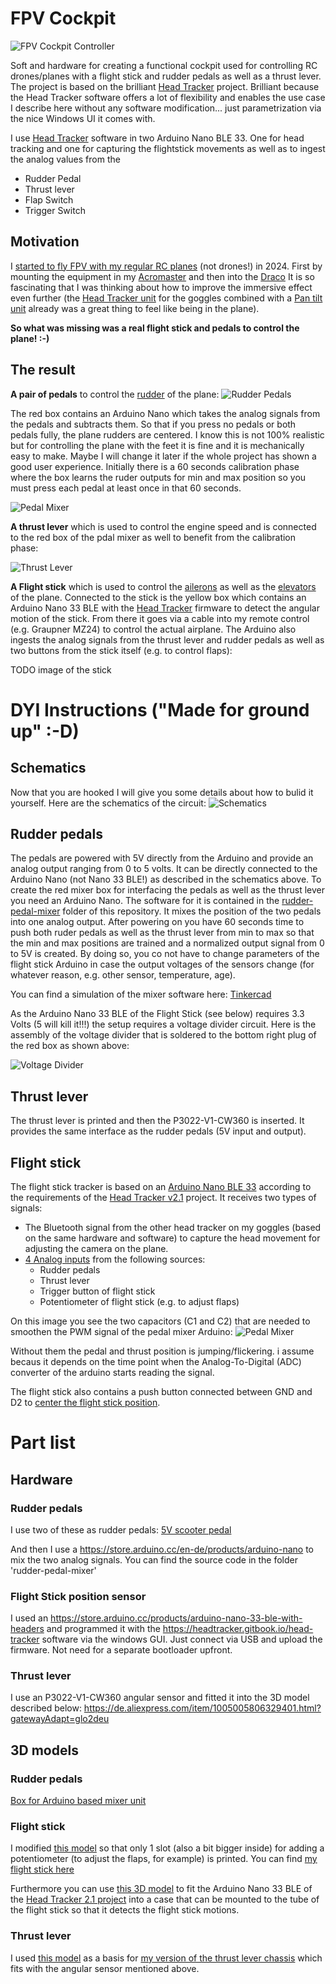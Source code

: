 # FPV Cockpit
![FPV Cockpit Controller](images/fpv-rc-cockpit-dryrun.jpg)

Soft and hardware for creating a functional cockpit used for controlling RC drones/planes with a flight stick and rudder pedals as well as a thrust lever. The project is based on the brilliant [Head Tracker](https://headtracker.gitbook.io/head-tracker) project. Brilliant because the Head Tracker software offers a lot of flexibility and enables the use case I describe here without any software modification... just parametrization via the nice Windows UI it comes with.

I use [Head Tracker](https://headtracker.gitbook.io/head-tracker) software in two Arduino Nano BLE 33. One for head tracking and one for capturing the flightstick movements as well as to ingest the analog values from the
* Rudder Pedal
* Thrust lever
* Flap Switch
* Trigger Switch

## Motivation
I [started to fly FPV with my regular RC planes](https://www.youtube.com/watch?v=oKpAUHD5oCo) (not drones!) in 2024. First by mounting the equipment in my [Acromaster](https://www.printables.com/de/model/872705-fpv-pan-tilt-and-air-unit-holder-for-acromaster-) and then into the [Draco](https://www.printables.com/de/model/913318-fpv-frame-for-draco-) It is so fascinating that I was thinking about how to improve the immersive effect even further (the [Head Tracker unit](https://fpvdogfight.com/products/tally-ho-2-prebuilt-head-tracker) for the goggles combined with a [Pan tilt unit](https://fpvdogfight.com/products/motionsic-b-a-g-badass-gimbal) already was a great thing to feel like being in the plane). 

**So what was missing was a real flight stick and pedals to control the plane! :-)**

## The result
**A pair of pedals** to control the [rudder](https://en.wikipedia.org/wiki/Flight_control_surfaces#Rudder) of the plane:
![Rudder Pedals](images/pedals.jpg)

The red box contains an Arduino Nano which takes the analog signals from the pedals and subtracts them. So that if you press no pedals or both pedals fully, the plane rudders are centered. I know this is not 100% realistic but for controlling the plane with the feet it is fine and it is mechanically easy to make. Maybe I will change it later if the whole project has shown a good user experience. Initially there is a 60 seconds calibration phase where the box learns the ruder outputs for min and max position so you must press each pedal at least once in that 60 seconds.

![Pedal Mixer](images/pedal_mixer_box.jpg)

**A thrust lever** which is used to control the engine speed and is connected to the red box of the pdal mixer as well to benefit from the calibration phase:

![Thrust Lever](images/thrust_lever.webp)

**A Flight stick** which is used to control the [ailerons](https://en.wikipedia.org/wiki/Aileron) as well as the [elevators](https://en.wikipedia.org/wiki/Elevator_(aeronautics)) of the plane. Connected to the stick is the yellow box which contains an Arduino Nano 33 BLE with the [Head Tracker](https://headtracker.gitbook.io/head-tracker) firmware to detect the angular motion of the stick. From there it goes via a cable into my remote control (e.g. Graupner MZ24) to control the actual airplane. The Arduino also ingests the analog signals from the thrust lever and rudder pedals as well as two buttons from the stick itself (e.g. to control flaps):

TODO image of the stick

# DYI Instructions ("Made for ground up" :-D)
## Schematics
Now that you are hooked I will give you some details about how to bulid it yourself. Here are the schematics of the circuit:
![Schematics](images/circuit_schematic.png)

## Rudder pedals
The pedals are powered with 5V directly from the Arduino and provide an analog output ranging from 0 to 5 volts. It can be directly connected to the Arduino Nano (not Nano 33 BLE!) as described in the schematics above. To create the red mixer box for interfacing the pedals as well as the thrust lever you need an Arduino Nano. The software for it is contained in the [rudder-pedal-mixer](rudder-pedal-mixer) folder of this repository. It mixes the position of the two pedals into one analog output.  After powering on you have 60 seconds time to push both ruder pedals as well as the thrust lever from min to max so that the min and max positions are trained and a normalized output signal from 0 to 5V is created. By doing so, you co not have to change parameters of the flight stick Arduino in case the output voltages of the sensors change (for whatever reason, e.g. other sensor, temperature, age).

You can find a simulation of the mixer software here: [Tinkercad](https://www.tinkercad.com/things/2neiTo0rGoT-fpv-cockpit-pedal-simulator?sharecode=ey8n8Ov3wl2lUscSnCaDHknVoDXJ0ObJyboztXSCAUs)

As the Arduino Nano 33 BLE of the Flight Stick (see below) requires 3.3 Volts (5 will kill it!!!) the setup requires a voltage divider circuit. Here is the assembly of the voltage divider that is soldered to the bottom right plug of the red box as shown above:

![Voltage Divider](images/voltage_divider.jpg)

 
## Thrust lever
The thrust lever is printed and then the P3022-V1-CW360 is inserted. It provides the same interface as the rudder pedals (5V input and output).  

## Flight stick
The flight stick tracker is based on an [Arduino Nano BLE 33](https://store.arduino.cc/products/arduino-nano-33-ble-with-headers) according to the requirements of the [Head Tracker v2.1](https://headtracker.gitbook.io/head-tracker) project. It receives two types of signals:
- The Bluetooth signal from the other head tracker on my goggles (based on the same hardware and software) to capture the head movement for adjusting the camera on the plane.
- [4 Analog inputs](https://headtracker.gitbook.io/head-tracker/getting-started/wiring/analog-input) from the following sources:
  - Rudder pedals 
  - Thrust lever
  - Trigger button of flight stick
  - Potentiometer of flight stick (e.g. to adjust flaps)

On this image you see the two capacitors (C1 and C2) that are needed to smoothen the PWM signal of the pedal mixer Arduino: ![Pedal Mixer](images/flight_stick_box1.jpg)

Without them the pedal and thrust position is jumping/flickering. i assume becaus it depends on the time point when the Analog-To-Digital (ADC) converter of the arduino starts reading the signal.

The flight stick also contains a push button connected between GND and D2 to [center the flight stick position](https://headtracker.gitbook.io/head-tracker/getting-started/wiring).

# Part list

## Hardware
### Rudder pedals
I use two of these as rudder pedals: [5V scooter pedal](https://www.amazon.de/XFUYI-Elektro-Scooter-Fu%C3%9Fpedal-Gasgriff-E-Elektro-Dreirad-Pedal-Geschwindigkeitsregelung-Braun/dp/B0DZCVHP1T/ref=sr_1_52?__mk_de_DE=%C3%85M%C3%85%C5%BD%C3%95%C3%91&crid=1AF7EJG1U2Q8Q&dib=eyJ2IjoiMSJ9.0zo3uY2syh4c520tf6m-wx2U24Q27wWn2Y6a9vBiXjw26Ukakg27CDL59ZUhxyvHg3t4bipouGHzhsgzciDN3QyfNE_a5mj5hg54hcWFHmIO2fspOHSD_cFuyrQN6Sb5zM9uoIgV5NSL0Ee8SIC2dWLel4ODeAQJa-fDfLHWdtYFjavNMAnKJ2LuDS6dj8QMcucVpfrAnThVmA-x65RubmEKHFya8YazTCQIy0pZLpew46xIV-phQhXBz4gUkmtGIetZRRSXLr2y6V3aLY-sfqvpp4iDX7w9OYCuG3DY4ZM.uREC5iUgX4aYnahMFY9sXlDJ5pyNyYcXpcXJsZi-2Uw&dib_tag=se&keywords=5v+scooter+pedal&qid=1745588133&sprefix=5v+scoote+rpeda%2Caps%2C133&sr=8-52)

And then I use a https://store.arduino.cc/en-de/products/arduino-nano to mix the two analog signals. You can find the source code in the folder 'rudder-pedal-mixer'

### Flight Stick position sensor
I used an https://store.arduino.cc/products/arduino-nano-33-ble-with-headers and programmed it with the https://headtracker.gitbook.io/head-tracker software via the windows GUI. Just connect via USB and upload the firmware. Not need for a separate bootloader upfront.

### Thrust lever
I use an P3022-V1-CW360 angular sensor and fitted it into the 3D model described below: https://de.aliexpress.com/item/1005005806329401.html?gatewayAdapt=glo2deu

## 3D models
### Rudder pedals
[Box for Arduino based mixer unit](https://www.printables.com/model/1281219-case-for-arduino-nano-breakout-board)

### Flight stick
I modified [this model](https://www.printables.com/model/202391-digital-arcade-flightstick-3-the-raptor-stl-versio) so that only 1 slot (also a bit bigger inside) for adding a potentiometer (to adjust the flaps, for example) is printed. You can find [my flight stick here](https://www.printables.com/model/1276597-flight-stick-for-real-fpv-rc-cockpit) 

Furthermore you can use [this 3D model](https://www.printables.com/model/1287979-case-for-arduino-nano-33-ble-for-my-rc-fpv-flight) to fit the Arduino Nano 33 BLE of the [Head Tracker 2.1 project](https://headtracker.gitbook.io/head-tracker) into a case that can be mounted to the tube of the flight stick so that it detects the flight stick motions.

### Thrust lever
I used [this model](https://www.printables.com/model/903412-big-lever) as a basis for [my version of the thrust lever chassis](https://www.printables.com/model/1281225-thrust-lever-for-rc-fpv-cockpit) which fits with the angular sensor mentioned above.
 

